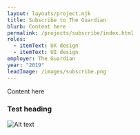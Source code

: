 ```yaml
---
layout: layouts/project.njk
title: Subscribe to The Guardian
blurb: Content here
permalink: /projects/subscribe/index.html
roles:
  - itemText: UX design
  - itemText: UI design
employer: The Guardian
year: "2019"
leadImage: /images/subscribe.png
---
```

Content here

### Test heading

![Alt text](/images/wireframes.png "Caption")